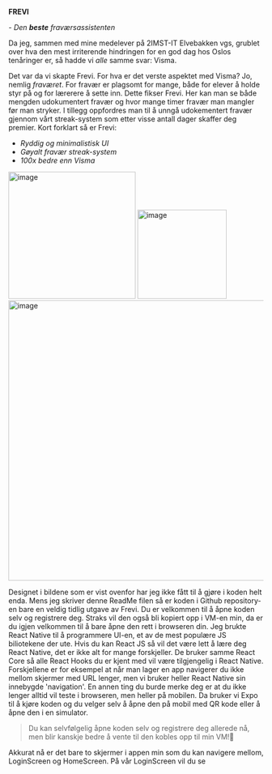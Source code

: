 **FREVI**

*- Den __beste__ fraværsassistenten*

Da jeg, sammen med mine medelever på 2IMST-IT Elvebakken vgs, grublet over hva den mest irriterende hindringen for en god dag hos Oslos tenåringer er, så hadde vi *alle* samme svar: Visma.

Det var da vi skapte Frevi. For hva er det verste aspektet med Visma? Jo, nemlig _fraværet_. For fravær er plagsomt for mange, både for elever å holde styr på og for lærerere å sette inn. Dette fikser Frevi. Her kan man se både mengden udokumentert fravær og hvor mange timer fravær man mangler før man stryker. I tillegg oppfordres man til å unngå udokementert fravær gjennom vårt streak-system som etter visse antall dager skaffer deg premier. Kort forklart så er Frevi:

- *Ryddig og minimalistisk UI*
- *Gøyalt fravær streak-system*
- *100x bedre enn Visma*

<img width="251" alt="image" src="https://github.com/roblocontop/FREVILAST/assets/144450422/2327b88b-c83e-4275-a176-862376d60c4c"> <img width="176" alt="image" src="https://github.com/roblocontop/FREVILAST/assets/144450422/1f100714-f162-4bf8-b4fb-6cd69137b905"> <img width="554" alt="image" src="https://github.com/roblocontop/FREVILAST/assets/144450422/6399ea67-119a-41d3-a9ba-fdf482bc1561">

Designet i bildene som er vist ovenfor har jeg ikke fått til å gjøre i koden helt enda. Mens jeg skriver denne ReadMe filen så er koden i Github repository-en bare en veldig tidlig utgave av Frevi. Du er velkommen til å åpne koden selv og registrere deg. Straks vil den også bli kopiert opp i VM-en min, da er du igjen velkommen til å bare åpne den rett i browseren din. Jeg brukte React Native til å programmere UI-en, et av de mest populære JS biliotekene der ute. Hvis du kan React JS så vil det være lett å lære deg React Native, det er ikke alt for mange forskjeller. De bruker samme React Core så alle React Hooks du er kjent med vil være tilgjengelig i React Native. Forskjellene er for eksempel at når man lager en app navigerer du ikke mellom skjermer med URL lenger, men vi bruker heller React Native sin innebygde 'navigation'. En annen ting du burde merke deg er at du ikke lenger alltid vil teste i browseren, men heller på mobilen. Da bruker vi Expo til å kjøre koden og du velger selv å åpne den på mobil med QR kode eller å åpne den i en simulator. 

> Du kan selvfølgelig åpne koden selv og registrere deg allerede nå, men blir kanskje bedre å vente til den kobles opp til min VM!🤗

Akkurat nå er det bare to skjermer i appen min som du kan navigere mellom, LoginScreen og HomeScreen. På vår LoginScreen vil du se


